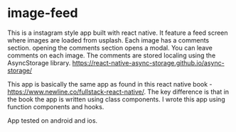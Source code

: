 # image-feed

This is a instagram style app built with react native. It feature a feed screen where images are loaded from usplash. 
Each image has a comments section. opening the comments section opens a modal. You can leave comments on each image. The comments are 
stored localing using the AsyncStorage library. https://react-native-async-storage.github.io/async-storage/

This app is basically the same app as found in this react native book - https://www.newline.co/fullstack-react-native/.
The key difference is that in the book the app is written using class components. I wrote this app using function components and 
hooks. 

App tested on android and ios. 
